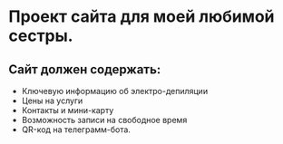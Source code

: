 # Проект сайта для моей любимой сестры.
## Сайт должен содержать:
* Ключевую информацию об электро-депиляции
* Цены на услуги
* Контакты и мини-карту
* Возможность записи на свободное время
* QR-код на телеграмм-бота.
